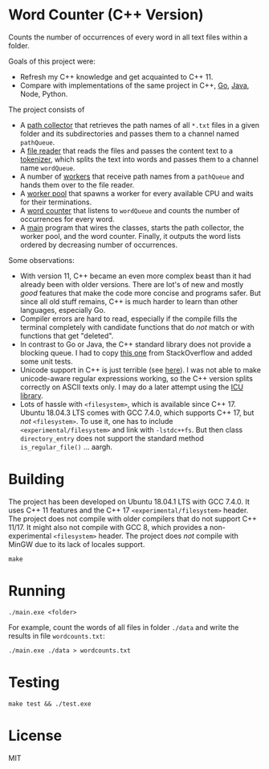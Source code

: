 # Word Counter (C++ Version)
Counts the number of occurrences of every word in all text files within a folder.

Goals of this project were:
* Refresh my C++ knowledge and get acquainted to C++ 11.
* Compare with implementations of the same project in C++, [Go](https://github.com/mouton0815/word-counter-go),
[Java](https://github.com/mouton0815/word-counter-java), Node, Python.

The project consists of
* A [path collector](src/path-collector.cc) that retrieves the path names of all `*.txt` files
in a given folder and its subdirectories and passes them to a channel named `pathQueue`.
* A [file reader](src/file-reader-impl.cc) that reads the files and passes the content text to
a [tokenizer](src/tokenizer.cc), which splits the text into words and passes them to a channel name `wordQueue`.
* A number of [workers](src/worker.cc) that receive path names from a `pathQueue` and hands
them over to the file reader.
* A [worker pool](src/worker-pool.cc) that spawns a worker for every available CPU and waits for their terminations.
* A [word counter](src/word-counter.cc) that listens to `wordQueue` and counts the number of
occurrences for every word.
* A [main](src/main.cc) program that wires the classes, starts the path collector, the worker pool,
and the word counter. Finally, it outputs the word lists ordered by decreasing number of occurrences. 

Some observations:
* With version 11, C++ became an even more complex beast than it had already been with older versions.
There are lot's of new and mostly *good* features that make the code more concise and programs safer.
But since all old stuff remains, C++ is much harder to learn than other languages, especially Go. 
* Compiler errors are hard to read, especially if the compile fills the terminal completely with
candidate functions that do _not_ match or with functions that get "deleted".
* In contrast to Go or Java, the C++ standard library does not provide a blocking queue.
I had to copy [this one](https://stackoverflow.com/a/12805690) from StackOverflow
and added some unit tests.
* Unicode support in C++ is just terrible (see [here](https://stackoverflow.com/a/17106065)).
I was not able to make unicode-aware regular expressions working, so the C++ version splits
correctly on ASCII texts only.
I may do a later attempt using the [ICU library](http://site.icu-project.org/design/cpp).
* Lots of hassle with `<filesystem>`, which is available since C++ 17. Ubuntu 18.04.3 LTS comes with GCC 7.4.0,
which supports C++ 17, but _not_ `<filesystem>`. To use it, one has to include `<experimental/filesystem>`
and link with `-lstdc++fs`. But then class `directory_entry` does not support the standard method
`is_regular_file()` ... aargh.

# Building
The project has been developed on Ubuntu 18.04.1 LTS with GCC 7.4.0. It uses C++ 11 features
and the C++ 17 `<experimental/filesystem>` header. The project does not compile with older
compilers that do not support C++ 11/17. It might also not compile with GCC 8, which provides
a non-experimental `<filesystem>` header. The project does _not_ compile with MinGW due to its
lack of locales support. 
```
make
```

# Running
```
./main.exe <folder>
```
For example, count the words of all files in folder `./data` and write the results in file `wordcounts.txt`:
```
./main.exe ./data > wordcounts.txt
```

# Testing
```
make test && ./test.exe
```

# License
MIT
